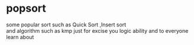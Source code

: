 # popsort
some popular sort such as Quick Sort ,Insert sort  
and 
algorithm  such as kmp
just for excise you logic ability and to everyone learn about

